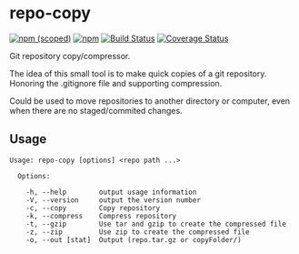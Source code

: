 # repo-copy
[![npm (scoped)](https://img.shields.io/npm/v/repo-copy.svg)](https://www.npmjs.com/package/repo-copy)
[![npm](https://img.shields.io/npm/l/repo-copy.svg)](https://www.npmjs.com/package/repo-copy)
[![Build Status](https://travis-ci.org/ManRueda/repo-copy.svg?branch=master)](https://travis-ci.org/ManRueda/repo-copy)
[![Coverage Status](https://coveralls.io/repos/github/ManRueda/repo-copy/badge.svg?branch=master)](https://coveralls.io/github/ManRueda/repo-copy?branch=master)

Git repository copy/compressor.

The idea of this small tool is to make quick copies of a git repository.
Honoring the .gitignore file and supporting compression.

Could be used to move repositories to another directory or computer, even when there are no staged/commited changes.

## Usage

```
Usage: repo-copy [options] <repo path ...>

  Options:

    -h, --help        output usage information
    -V, --version     output the version number
    -c, --copy        Copy repository
    -k, --compress    Compress repository
    -t, --gzip        Use tar and gzip to create the compressed file
    -z, --zip         Use zip to create the compressed file
    -o, --out [stat]  Output (repo.tar.gz or copyFolder/)


```
